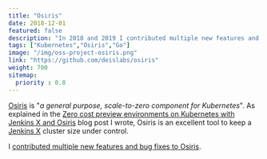 ```yaml
---
title: "Osiris"
date: 2018-12-01
featured: false
description: "In 2018 and 2019 I contributed multiple new features and bug fixes to Osiris - a general purpose, scale-to-zero component for Kubernetes."
tags: ["Kubernetes","Osiris","Go"]
image: "/img/oss-project-osiris.png"
link: "https://github.com/deislabs/osiris"
weight: 700
sitemap:
  priority : 0.8
---
```


[Osiris](https://github.com/deislabs/osiris) is "*a general purpose, scale-to-zero component for Kubernetes*". As explained in the [Zero cost preview environments on Kubernetes with Jenkins X and Osiris](/publications/2019-02-article-osiris/) blog post I wrote, Osiris is an excellent tool to keep a [Jenkins X](https://jenkins-x.io/) cluster size under control.

I [contributed multiple new features and bug fixes to Osiris](https://github.com/deislabs/osiris/issues?q=author%3Avbehar).
